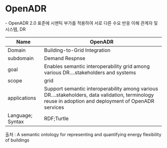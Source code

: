 # OpenADR

&#45; OpenADR 2.0 표준에 시맨틱 부가를 적용하여 서로 다른 수요 반응 이해 관계자 및 시스템, DR

| Name             | OpenADR                                                                                                                                               |
| ---------------- | ----------------------------------------------------------------------------------------------------------------------------------------------------- |
| Domain           | Building-to-Grid Integration                                                                                                                          |
| subdomain        | Demand Respnse                                                                                                                                        |
| goal             | Enables semantic interoperability grid among various DR....stakeholders and systems                                                                   |
| scope            | grid                                                                                                                                                  |
| applications     | Support semantic interoperability among various DR....stakeholders, data validation, terminology reuse in adoption and deployment of OpenADR services |
| Language; Syntax | RDF;Turtle                                                                                                                                                      |

출처 :  A semantic ontology for representing and quantifying energy flexibility of buildings
